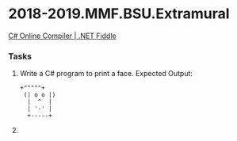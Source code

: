 # 2018-2019.MMF.BSU.Extramural

[C# Online Compiler | .NET Fiddle](https://dotnetfiddle.net/)

### Tasks

1. Write a C# program to print a face. Expected Output:


       +"""""+                                                 
  		(| o o |)                                             
  		 |  ^  |                                                 
  		 | '-' |                                                 
  		 +-----+
2. 
